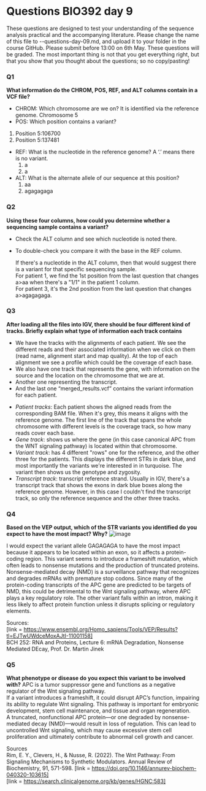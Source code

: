 
# Questions BIO392 day 9
These questions are designed to test your understanding of the sequence analysis practical and the accompanying literature. Please change the name of this file to <First letter>-<Last name>-questions-day-09.md, and upload it to your folder in the course GitHub. Please submit before 13:00 on 6th May.
These questions will be graded. The most important thing is not that you get everything right, but that you show that you thought about the questions; so no copy/pasting!

### Q1
**What information do the CHROM, POS, REF, and ALT columns contain in a VCF file?**
* CHROM: Which chromosome are we on? It is identified via the reference genome.
  Chromosome 5
* POS: Which position contains a variant?
 1. Position 5:106700
 2. Position 5:137481
* REF: What is the nucleotide in the reference genome? A ‘.’ means there is no variant.
  1. a
  2. a
* ALT: What is the alternate allele of our sequence at this position?
  1. aa
  2. agagagaga

### Q2
**Using these four columns, how could you determine whether a sequencing sample contains a variant?**
* Check the ALT column and see which nucleotide is noted there.  
* To double-check you compare it with the base in the	REF column.

  If there's a nucleotide in the ALT column, then that would suggest there is a variant for that specific sequencing sample.\
  For patient 1, we find the 1st position from the last question that changes a>aa when there's a "1/1" in the patient 1 column. \
  For patient 3, it's the 2nd position from the last question that changes a>agagagaga. 

### Q3
**After loading all the files into IGV, there should be four different kind of tracks. Briefly explain what type of information each track contains**
* We have the tracks with the alignments of each patient. We see the different reads and their associated information when we click on them (read name, alignment start and map quality). At the top of each alignment we see a profile which could be the coverage of each base.
* We also have one track that represents the gene, with information on the source and the location on the chromosome that we are at. 
* Another one representing the transcript.
* And the last one “merged_results.vcf” contains the variant information for each patient.
  
- *Patient tracks*: Each patient shows the aligned reads from the corresponding BAM file. When it's grey, this means it aligns with the reference genome. The first line of the track that spans the whole chromosome with different levels is the coverage track, so how many reads cover each base.
- *Gene track*: shows us where the gene (in this case canonical APC from the WNT signaling pathway) is located within that chromosome.
- *Variant track*: has 4 different "rows" one for the reference, and the other three for the patients. This displays the different STRs in dark blue, and most importantly the variants we're interested in in turquoise. The variant then shows us the genotype and zygosity.
- *Transcript track*: transcript reference strand. Usually in IGV, there's a transcript track that shows the exons in dark blue boxes along the reference genome. However, in this case I couldn't find the transcript track, so only the reference sequence and the other three tracks.

### Q4
**Based on the VEP output, which of the STR variants you identified do you expect to have the most impact? Why?**
![image](https://github.com/user-attachments/assets/fe2f2d3e-d75e-4b27-82c1-cfc9e170abce)

I would expect the variant allele GAGAGAGA to have the most impact because it appears to be located within an exon, so it affects a protein-coding region. This variant seems to introduce a frameshift mutation, which often leads to nonsense mutations and the production of truncated proteins.
Nonsense-mediated decay (NMD) is a surveillance pathway that recognizes and degrades mRNAs with premature stop codons. Since many of the protein-coding transcripts of the APC gene are predicted to be targets of NMD, this could be detrimental to the Wnt signaling pathway, where APC plays a key regulatory role.
The other variant falls within an intron, making it less likely to affect protein function unless it disrupts splicing or regulatory elements.

Sources: \
[link = https://www.ensembl.org/Homo_sapiens/Tools/VEP/Results?tl=EJTwUWdceMoxAJtI-11001158] \
BCH 252: RNA and Proteins, Lecture 6: mRNA Degradation, Nonsense Mediated DEcay, Prof. Dr. Martin Jinek

### Q5
**What phenotype or disease do you expect this variant to be involved with?**
APC is a tumor suppressor gene and functions as a negative regulator of the Wnt signaling pathway. \
If a variant introduces a frameshift, it could disrupt APC’s function, impairing its ability to regulate Wnt signaling. This pathway is important for embryonic development, stem cell maintenance, and tissue and organ regeneration. \
A truncated, nonfunctional APC protein—or one degraded by nonsense-mediated decay (NMD)—would result in loss of regulation. This can lead to uncontrolled Wnt signaling, which may cause excessive stem cell proliferation and ultimately contribute to abnormal cell growth and cancer.

Sources \
Rim, E. Y., Clevers, H., & Nusse, R. (2022). The Wnt Pathway: From Signaling Mechanisms to Synthetic Modulators. Annual Review of Biochemistry, 91, 571-598. [link = https://doi.org/10.1146/annurev-biochem-040320-103615] \
[link = https://search.clinicalgenome.org/kb/genes/HGNC:583]

